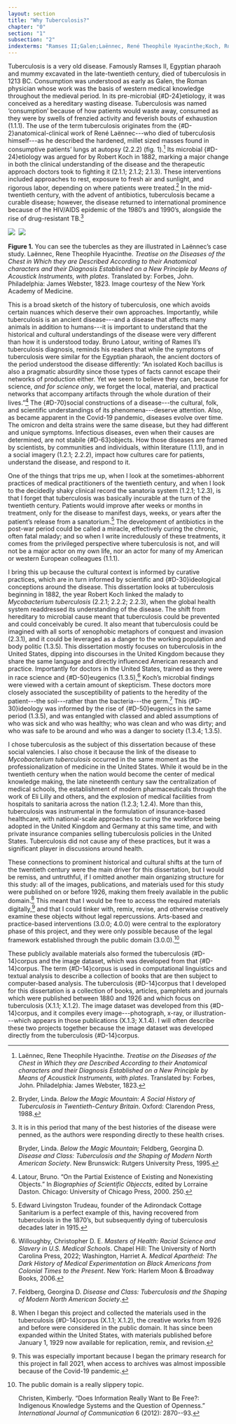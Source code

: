 ```yaml
---
layout: section
title: "Why Tuberculosis?"
chapter: "0"
section: "1"
subsection: "2"
indexterms: "Ramses II;Galen;Laënnec, René Theophile Hyacinthe;Koch, Robert;Cure,Open Air Treatment;Cure, Rest;Cure, Labor;Lilly, Eli;Insurance, Medical;Method, {#D-14}corpus</span>;Method, Dataset"
---
```


Tuberculosis is a very old disease. Famously Ramses II, Egyptian pharaoh and mummy excavated in the late-twentieth century, died of tuberculosis in 1213 BC. Consumption was understood as early as Galen, the Roman physician whose work was the basis of western medical knowledge throughout the medieval period. In its pre-microbial {#D-24}etiology</span>, it was conceived as a hereditary wasting disease. Tuberculosis was named ‘consumption’ because of how patients would waste away, consumed as they were by swells of frenzied activity and feverish bouts of exhaustion (1.1.1). The use of the term tuberculosis originates from the {#D-2}anatomical-clinical</span> work of René Laënnec---who died of tuberculosis himself---as he described the hardened, millet sized masses found in consumptive patients’ lungs at autopsy (2.2.2) (fig. 1).[^fn1] Its microbial {#D-24}etiology</span> was argued for by Robert Koch in 1882, marking a major change in both the clinical understanding of the disease and the therapeutic approach doctors took to fighting it (2.1.1; 2.1.2; 2.1.3). These interventions included approaches to rest, exposure to fresh air and sunlight, and rigorous labor, depending on where patients were treated.[^fn2] In the mid-twentieth century, with the advent of antibiotics, tuberculosis became a curable disease; however, the disease returned to international prominence because of the HIV/AIDS epidemic of the 1980’s and 1990’s, alongside the rise of drug-resistant TB.[^fn3]

<div class="card float-right half-width-image"><img id="Laennec_1819_0001" class="opaque" src="{{ site.baseurl }}/assets/img/Laennec_1819_0001_full.jpg">

<img id="Laennec_1819_0001=-2Laennec_1819_0001.jpg">

<img id="Laennec_1819_0001" class="partially-opaque" src="{{ site.baseurl }}/assets/img/Laennec_1819_0001_partial.jpg">

**Figure 1.** You can see the tubercles as they are illustrated in Laënnec’s case study. Laënnec, Rene Theophile Hyacinthe. *Treatise on the Diseases of the Chest in Which they are Described According to their Anatomical characters and their Diagnosis Established on a New Principle by Means of Acoustick Instruments, with plates*. Translated by: Forbes, John. Philadelphia: James Webster, 1823. Image courtesy of the New York Academy of Medicine.

</div>

This is a broad sketch of the history of tuberculosis, one which avoids certain nuances which deserve their own approaches. Importantly, while tuberculosis is an ancient disease---and a disease that affects many animals in addition to humans---it is important to understand that the historical and cultural understandings of the disease were very different than how it is understood today. Bruno Latour, writing of Rames II’s tuberculosis diagnosis, reminds his readers that while the symptoms of tuberculosis were similar for the Egyptian pharaoh, the ancient doctors of the period understood the disease differently: “An isolated Koch bacillus is also a pragmatic absurdity since those types of facts cannot escape their networks of production either. Yet we seem to believe they can, because for science, *and for science only*, we forget the local, material, and practical networks that accompany artifacts through the whole duration of their lives.”[^fn4] The {#D-70}social constructions</span> of a disease---the cultural, folk, and scientific understandings of its phenomena---deserve attention. Also, as became apparent in the Covid-19 pandemic, diseases evolve over time. The omicron and delta strains were the same disease, but they had different and unique symptoms. Infectious diseases, even when their causes are determined, are not stabile {#D-63}objects</span>. How those diseases are framed by scientists, by communities and individuals, within literature (1.1.1), and in a social imagery (1.2.1; 2.2.2), impact how cultures care for patients, understand the disease, and respond to it. 

One of the things that trips me up, when I look at the sometimes-abhorrent practices of medical practitioners of the twentieth century, and when I look to the decidedly shaky clinical record the sanatoria system (1.2.1; 1.2.3), is that I forget that tuberculosis was basically incurable at the turn of the twentieth century. Patients would improve after weeks or months in treatment, only for the disease to manifest days, weeks, or years after the patient’s release from a sanatorium.[^fn5] The development of antibiotics in the post-war period could be called a miracle, effectively curing the chronic, often fatal malady; and so when I write incredulously of these treatments, it comes from the privileged perspective where tuberculosis is not, and will not be a major actor on my own life, nor an actor for many of my American or western European colleagues (1.1.1).

I bring this up because the cultural context is informed by curative practices, which are in turn informed by scientific and {#D-30}ideological</span> conceptions around the disease. This dissertation looks at tuberculosis beginning in 1882, the year Robert Koch linked the malady to *Mycobacterium tuberculosis* (2.2.1; 2.2.2; 2.2.3), when the global health system readdressed its understanding of the disease. The shift from hereditary to microbial cause meant that tuberculosis could be prevented and could conceivably be cured. It also meant that tuberculosis could be imagined with all sorts of xenophobic metaphors of conquest and invasion (2.3.1), and it could be leveraged as a danger to the working population and body politic (1.3.5). This dissertation mostly focuses on tuberculosis in the United States, dipping into discourses in the United Kingdom because they share the same language and directly influenced American research and practice. Importantly for doctors in the United States, trained as they were in race science and {#D-50}eugenics</span> (1.3.5),[^fn6] Koch’s microbial findings were viewed with a certain amount of skepticism. These doctors more closely associated the susceptibility of patients to the heredity of the patient---the soil---rather than the bacteria---the germ.[^fn7] This {#D-30}ideology</span> was informed by the rise of {#D-50}eugenics</span> in the same period (1.3.5), and was entangled with classed and abled assumptions of who was sick and who was healthy; who was clean and who was dirty; and who was safe to be around and who was a danger to society (1.3.4; 1.3.5).

I chose tuberculosis as the subject of this dissertation because of these social valencies. I also chose it because the link of the disease to *Mycobacterium tuberculosis* occurred in the same moment as the professionalization of medicine in the United States. While it would be in the twentieth century when the nation would become the center of medical knowledge making, the late nineteenth century saw the centralization of medical schools, the establishment of modern pharmaceuticals through the work of Eli Lilly and others, and the explosion of medical facilities from hospitals to sanitaria across the nation (1.2.3; 1.2.4). More than this, tuberculosis was instrumental in the formulation of insurance-based healthcare, with national-scale approaches to curing the workforce being adopted in the United Kingdom and Germany at this same time, and with private insurance companies selling tuberculosis policies in the United States. Tuberculosis did not cause any of these practices, but it was a significant player in discussions around health. 

These connections to prominent historical and cultural shifts at the turn of the twentieth century were the main driver for this dissertation, but I would be remiss, and untruthful, if I omitted another main organizing structure for this study: all of the images, publications, and materials used for this study were published on or before 1926, making them freely available in the public domain.[^fn8] This meant that I would be free to access the required materials digitally,[^fn9] and that I could tinker with, remix, revise, and otherwise creatively examine these objects without legal repercussions. Arts-based and practice-based interventions (3.0.0; 4.0.0) were central to the exploratory phase of this project, and they were only possible because of the legal framework established through the public domain (3.0.0).[^fn10] 

These publicly available materials also formed the tuberculosis {#D-14}corpus</span> and the image dataset, which was developed from that {#D-14}corpus</span>. The term {#D-14}corpus</span> is used in computational linguistics and textual analysis to describe a collection of books that are then subject to computer-based analysis. The tuberculosis {#D-14}corpus</span> that I developed for this dissertation is a collection of books, articles, pamphlets and journals which were published between 1880 and 1926 and which focus on tuberculosis (X.1.1; X.1.2). The image dataset was developed from this {#D-14}corpus</span>, and it compiles every image---photograph, x-ray, or illustration---which appears in those publications (X.1.3; X.1.4). I will often describe these two projects together because the image dataset was developed directly from the tuberculosis {#D-14}corpus</span>.

[^fn1]: Laënnec, Rene Theophile Hyacinthe. *Treatise on the Diseases of the Chest in Which they are Described According to their Anatomical characters and their Diagnosis Established on a New Principle by Means of Acoustick Instruments, with plates*. Translated by: Forbes, John. Philadelphia: James Webster, 1823.

[^fn2]: Bryder, Linda. *Below the Magic Mountain: A Social History of Tuberculosis in Twentieth-Century Britain*. Oxford: Clarendon Press, 1988.

[^fn3]: It is in this period that many of the best histories of the disease were penned, as the authors were responding directly to these health crises.
	
	Bryder, Linda. *Below the Magic Mountain;* Feldberg, Georgina D. *Disease and Class: Tuberculosis and the Shaping of Modern North American Society*. New Brunswick: Rutgers University Press, 1995.

[^fn4]: Latour, Bruno. “On the Partial Existence of Existing and Nonexisting Objects.” In *Biographies of Scientific Objeccts*, edited by Lorraine Daston. Chicago: University of Chicago Press, 2000. 250.

[^fn5]: Edward Livingston Trudeau, founder of the Adirondack Cottage Sanitarium is a perfect example of this, having recovered from tuberculosis in the 1870’s, but subsequently dying of tuberculosis decades later in 1915.

[^fn6]: Willoughby, Christopher D. E. *Masters of Health: Racial Science and Slavery in U.S. Medical Schools*. Chapel Hill: The University of North Carolina Press, 2022; Washington, Harriet A. *Medical Apartheid: The Dark History of Medical Experimentation on Black Americans from Colonial Times to the Present*. New York: Harlem Moon & Broadway Books, 2006.

[^fn7]: Feldberg, Georgina D. *Disease and Class: Tuberculosis and the Shaping of Modern North American Society*.

[^fn8]: When I began this project and collected the materials used in the tuberculosis {#D-14}corpus</span> (X.1.1; X.1.2), the creative works from 1926 and before were considered in the public domain. It has since been expanded within the United States, with materials published before January 1, 1929 now available for replication, remix, and revision.

[^fn9]: This was especially important because I began the primary research for this project in fall 2021, when access to archives was almost impossible because of the Covid-19 pandemic.

[^fn10]: The public domain is a really slippery topic.
	
	Christen, Kimberly. “Does Information Really Want to Be Free?: Indigenous Knowledge Systems and the Question of Openness.” *International Journal of Communication* 6 (2012): 2870--93.